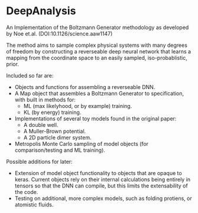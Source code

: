 # DeepAnalysis
An Implementation of the Boltzmann Generator methodology as developed by Noe et.al. (DOI:10.1126/science.aaw1147)

The method aims to sample complex physical systems with many degrees of freedom by constructing a reverseable deep neural network that learns a mapping from the coordinate space to an easily sampled, iso-probablistic, prior.

Included so far are:
- Objects and functions for assembling a reverseable DNN.
- A Map object that assembles a Boltzmann Generator to specification, with built in methods for:
  - ML (max likelyhood, or by example) training.
  - KL (by energy) training.
- Implementations of several toy models found in the original paper:
  - A double well.
  - A Muller-Brown potential.
  - A 2D particle dimer system.
- Metropolis Monte Carlo sampling of model objects (for comparison/testing and ML training).

Possible additions for later:
- Extension of model object functionality to objects that are opaque to keras. Current objects rely on their internal calculations being entirely in tensors so that the DNN can compile, but this limits the extensability of the code.
- Testing on additional, more complex models, such as folding protiens, or atomistic fluids.
